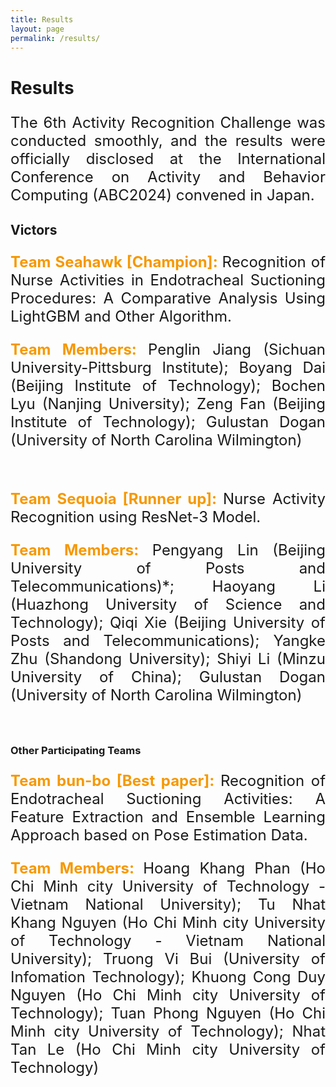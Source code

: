 ```yaml
---
title: Results
layout: page
permalink: /results/
---
```


<h1><strong>Results</strong></h1>
<p style="font-size:24px" align="justify">The 6th Activity Recognition Challenge was conducted smoothly, and the results were officially disclosed at the International Conference on Activity and Behavior Computing (ABC2024) convened in Japan.</p>

<h2><strong>Victors</strong></h2>
<p style="font-size:24px" align="justify"><span style="color: #f69801"><strong>Team Seahawk [Champion]: </strong></span>Recognition of Nurse Activities in Endotracheal Suctioning Procedures: A Comparative Analysis Using LightGBM and Other Algorithm.</p>
<p style="font-size:24px" align="justify"><span style="color: #f69801"><strong>Team Members: </strong></span>Penglin Jiang (Sichuan University-Pittsburg Institute); Boyang Dai (Beijing Institute of Technology); Bochen Lyu (Nanjing University); Zeng Fan (Beijing Institute of Technology); Gulustan Dogan (University of North Carolina Wilmington)</p>
<br>
<p style="font-size:24px" align="justify"><span style="color: #f69801"><strong>Team Sequoia [Runner up]: </strong></span>Nurse Activity Recognition using ResNet-3 Model.</p>
<p style="font-size:24px" align="justify"><span style="color: #f69801"><strong>Team Members: </strong></span>Pengyang Lin (Beijing University of Posts and Telecommunications)*; Haoyang Li (Huazhong University of Science and Technology); Qiqi Xie (Beijing University of Posts and Telecommunications); Yangke Zhu (Shandong University); Shiyi Li (Minzu University of China); Gulustan Dogan (University of North Carolina Wilmington)</p>
<br>
<h3><strong>Other Participating Teams</strong></h3>
<p style="font-size:24px" align="justify"><span style="color: #f69801"><strong>Team bun-bo [Best paper]: </strong></span>Recognition of Endotracheal Suctioning Activities: A Feature Extraction and Ensemble Learning Approach based on Pose Estimation Data.</p>
<p style="font-size:24px" align="justify"><span style="color: #f69801"><strong>Team Members: </strong></span>Hoang Khang Phan (Ho Chi Minh city University of Technology - Vietnam National University); Tu Nhat Khang Nguyen (Ho Chi Minh city University of Technology - Vietnam National University); Truong Vi Bui (University of Infomation Technology); Khuong Cong Duy Nguyen (Ho Chi Minh city University of Technology); Tuan Phong Nguyen (Ho Chi Minh city University of Technology); Nhat Tan Le (Ho Chi Minh city University of Technology)</p>
<br>